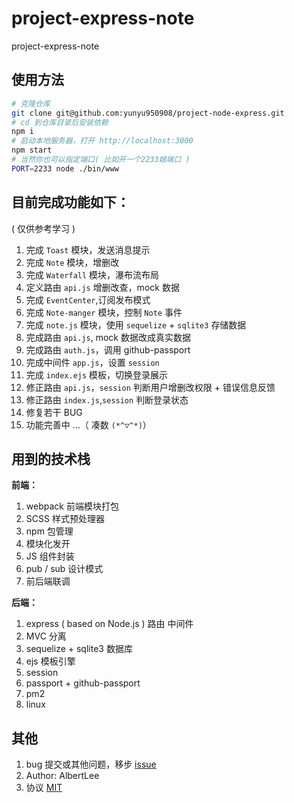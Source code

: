 # project-express-note
project-express-note

## 使用方法

```bash
# 克隆仓库
git clone git@github.com:yunyu950908/project-node-express.git
# cd 到仓库目录后安装依赖
npm i
# 启动本地服务器，打开 http://localhost:3000
npm start
# 当然你也可以指定端口( 比如开一个2233娘端口 )
PORT=2233 node ./bin/www
```

## 目前完成功能如下：

( 仅供参考学习 )

1. 完成 `Toast` 模块，发送消息提示
2. 完成 `Note` 模块，增删改
3. 完成 `Waterfall` 模块，瀑布流布局
4. 定义路由 `api.js` 增删改查，mock 数据
5. 完成 `EventCenter`,订阅发布模式
6. 完成 `Note-manger` 模块，控制 `Note` 事件
7. 完成 `note.js` 模块，使用 `sequelize` + `sqlite3` 存储数据
8. 完成路由 `api.js`, mock 数据改成真实数据
9. 完成路由 `auth.js`，调用 github-passport
10. 完成中间件 `app.js`，设置 `session`
11. 完成 `index.ejs` 模板，切换登录展示
12. 修正路由 `api.js`，`session` 判断用户增删改权限 + 错误信息反馈
13. 修正路由 `index.js`,`session` 判断登录状态
14. 修复若干 BUG
15. 功能完善中 ...（ 凑数 `(*^▽^*)`）

## 用到的技术栈

**前端：**
1. webpack 前端模块打包
2. SCSS 样式预处理器
3. npm 包管理
4. 模块化发开
5. JS 组件封装
6. pub / sub 设计模式
7. 前后端联调

**后端：**
1. express ( based on Node.js ) 路由 中间件
2. MVC 分离
3. sequelize + sqlite3 数据库
4. ejs 模板引擎
5. session
6. passport + github-passport
7. pm2
8. linux

## 其他
1. bug 提交或其他问题，移步 [ issue ](../../issues)
2. Author: AlbertLee
3. 协议 [ MIT ](./LICENSE)